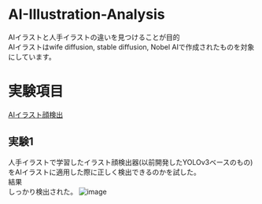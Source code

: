 # AI-Illustration-Analysis
AIイラストと人手イラストの違いを見つけることが目的\
AIイラストはwife diffusion, stable diffusion, Nobel AIで作成されたものを対象にしています。
# 実験項目 
[AIイラスト顔検出](#実験1)

## 実験1
人手イラストで学習したイラスト顔検出器(以前開発したYOLOv3ベースのもの)をAIイラストに適用した際に正しく検出できるのかを試した。\
結果\
しっかり検出された。
![image](https://user-images.githubusercontent.com/55880071/195827632-b47b94c6-8f7d-424f-9e5e-916e5bece9e2.png)
